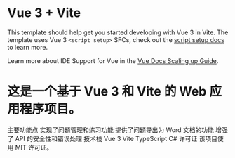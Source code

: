 # Vue 3 + Vite

This template should help get you started developing with Vue 3 in Vite. The template uses Vue 3 `<script setup>` SFCs, check out the [script setup docs](https://v3.vuejs.org/api/sfc-script-setup.html#sfc-script-setup) to learn more.

Learn more about IDE Support for Vue in the [Vue Docs Scaling up Guide](https://vuejs.org/guide/scaling-up/tooling.html#ide-support).

# 这是一个基于 Vue 3 和 Vite 的 Web 应用程序项目。

主要功能点
实现了问题管理和练习功能
提供了问题导出为 Word 文档的功能
增强了 API 的安全性和错误处理
技术栈
Vue 3
Vite
TypeScript
C#
许可证
该项目使用 MIT 许可证。
